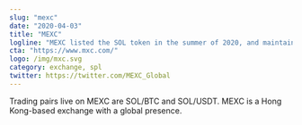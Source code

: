 ```yaml
---
slug: "mexc"
date: "2020-04-03"
title: "MEXC"
logline: "MEXC listed the SOL token in the summer of 2020, and maintains multiple trading pairs."
cta: "https://www.mxc.com/"
logo: /img/mxc.svg
category: exchange, spl
twitter: https://twitter.com/MEXC_Global
---
```


Trading pairs live on MEXC are SOL/BTC and SOL/USDT. MEXC is a Hong Kong-based exchange with a global presence.
